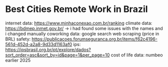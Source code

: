 # Best Cities Remote Work in Brazil

internet data: https://www.minhaconexao.com.br/ranking
climate data: https://bdmep.inmet.gov.br/ -> i had found some issues with the names and i changed manually 
coworking data: google search web scraping (price in BRL)
safety: https://publicacoes.forumseguranca.org.br/items/f62c4196-561d-452d-a2a8-9d33d1163af0
ips: https://ipsbrasil.org.br/pt/explore/dados?sort_order=asc&sort_by=id&page=1&per_page=10
cost of life data: numbeo earlier 2025
